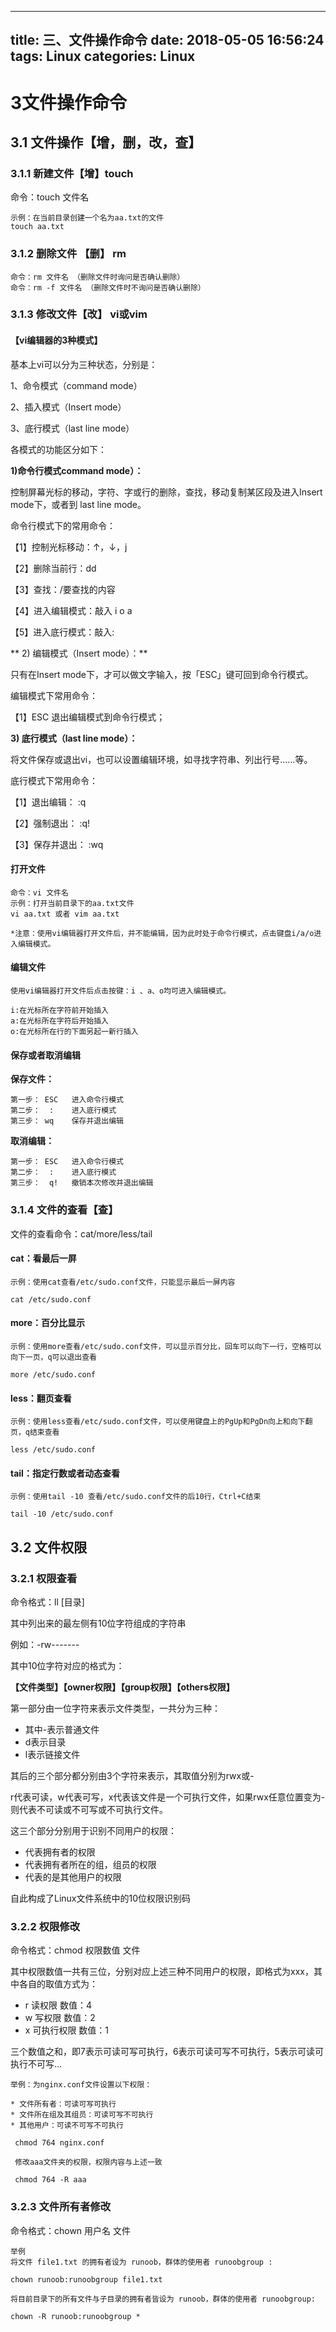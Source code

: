 
---
title: 三、文件操作命令
date: 2018-05-05 16:56:24
tags: Linux
categories: Linux
---
# 3文件操作命令
## 3.1 文件操作【增，删，改，查】
### 3.1.1 新建文件【增】touch
命令：touch 文件名

```
示例：在当前目录创建一个名为aa.txt的文件
touch aa.txt
```

### 3.1.2 删除文件 【删】 rm

```
命令：rm 文件名 （删除文件时询问是否确认删除）
命令：rm -f 文件名 （删除文件时不询问是否确认删除）
```

### 3.1.3 修改文件【改】 vi或vim
#### 【vi编辑器的3种模式】
基本上vi可以分为三种状态，分别是：

1、命令模式（command mode）

2、插入模式（Insert mode）

3、底行模式（last line mode）

各模式的功能区分如下：

**1)命令行模式command mode）：**

控制屏幕光标的移动，字符、字或行的删除，查找，移动复制某区段及进入Insert mode下，或者到 last line mode。

命令行模式下的常用命令：

【1】控制光标移动：↑，↓，j

【2】删除当前行：dd

【3】查找：/要查找的内容

【4】进入编辑模式：敲入 i o a

【5】进入底行模式：敲入:

** 2) 编辑模式（Insert mode）：**

只有在Insert mode下，才可以做文字输入，按「ESC」键可回到命令行模式。

编辑模式下常用命令：

【1】ESC 退出编辑模式到命令行模式；

**3) 底行模式（last line mode）：**

将文件保存或退出vi，也可以设置编辑环境，如寻找字符串、列出行号……等。

底行模式下常用命令：

【1】退出编辑：     :q

【2】强制退出：     :q!

【3】保存并退出：  :wq

#### 打开文件


```
命令：vi 文件名
示例：打开当前目录下的aa.txt文件 
vi aa.txt 或者 vim aa.txt

*注意：使用vi编辑器打开文件后，并不能编辑，因为此时处于命令行模式，点击键盘i/a/o进入编辑模式。
```


#### 编辑文件


```
使用vi编辑器打开文件后点击按键：i 、a、o均可进入编辑模式。

i:在光标所在字符前开始插入
a:在光标所在字符后开始插入
o:在光标所在行的下面另起一新行插入

```
#### 保存或者取消编辑

**保存文件：**


```
第一步： ESC   进入命令行模式
第二步：  :    进入底行模式
第三步： wq    保存并退出编辑
```

**取消编辑：**


```
第一步： ESC   进入命令行模式
第二步：  :    进入底行模式
第三步：  q!   撤销本次修改并退出编辑
```

### 3.1.4 文件的查看【查】

文件的查看命令：cat/more/less/tail

#### cat：看最后一屏


```
示例：使用cat查看/etc/sudo.conf文件，只能显示最后一屏内容

cat /etc/sudo.conf
```

#### more：百分比显示


```
示例：使用more查看/etc/sudo.conf文件，可以显示百分比，回车可以向下一行，空格可以向下一页，q可以退出查看

more /etc/sudo.conf
```

#### less：翻页查看


```
示例：使用less查看/etc/sudo.conf文件，可以使用键盘上的PgUp和PgDn向上和向下翻页，q结束查看

less /etc/sudo.conf
```

#### tail：指定行数或者动态查看


```
示例：使用tail -10 查看/etc/sudo.conf文件的后10行，Ctrl+C结束

tail -10 /etc/sudo.conf
```
## 3.2 文件权限
### 3.2.1 权限查看

命令格式：ll [目录]

其中列出来的最左侧有10位字符组成的字符串

例如：-rw-------

其中10位字符对应的格式为：

**【文件类型】【owner权限】【group权限】【others权限】**

第一部分由一位字符来表示文件类型，一共分为三种：

- 其中-表示普通文件
- d表示目录
- l表示链接文件

其后的三个部分都分别由3个字符来表示，其取值分别为rwx或-

r代表可读，w代表可写，x代表该文件是一个可执行文件，如果rwx任意位置变为-则代表不可读或不可写或不可执行文件。

这三个部分分别用于识别不同用户的权限：

- 代表拥有者的权限
- 代表拥有者所在的组，组员的权限
- 代表的是其他用户的权限

自此构成了Linux文件系统中的10位权限识别码

### 3.2.2 权限修改

命令格式：chmod 权限数值 文件

其中权限数值一共有三位，分别对应上述三种不同用户的权限，即格式为xxx，其中各自的取值方式为：

* r 读权限          数值：4
* w 写权限          数值：2
* x 可执行权限      数值：1

三个数值之和，即7表示可读可写可执行，6表示可读可写不可执行，5表示可读可执行不可写...


```
举例：为nginx.conf文件设置以下权限：

* 文件所有者：可读可写可执行
* 文件所在组及其组员：可读可写不可执行
* 其他用户：可读不可写不可执行

 chmod 764 nginx.conf
 
 修改aaa文件夹的权限，权限内容与上述一致
 
 chmod 764 -R aaa
```
### 3.2.3 文件所有者修改

命令格式：chown 用户名 文件


```
举例
将文件 file1.txt 的拥有者设为 runoob，群体的使用者 runoobgroup :

chown runoob:runoobgroup file1.txt

将目前目录下的所有文件与子目录的拥有者皆设为 runoob，群体的使用者 runoobgroup:

chown -R runoob:runoobgroup *
```
